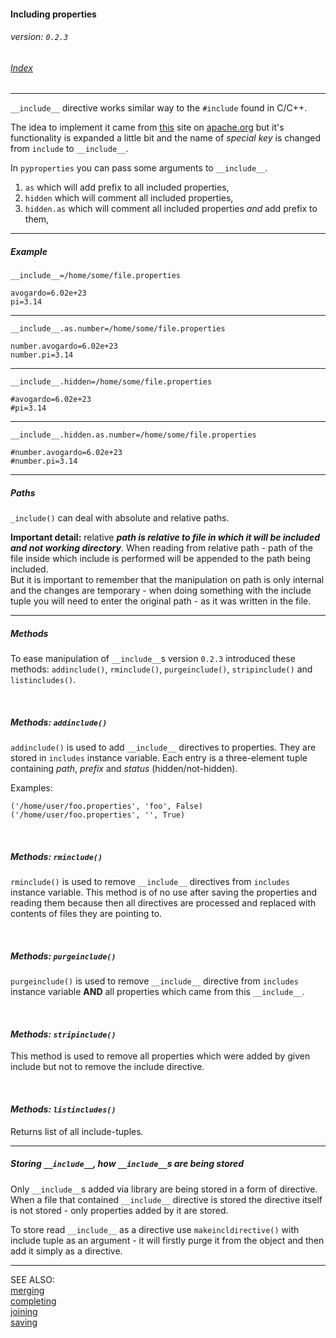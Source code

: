 #### Including properties
###### _version: `0.2.3`_

###### [Index](index.mdown)
----

`__include__` directive works similar way to the `#include` found in C/C++. 

The idea to implement it came from [this](http://commons.apache.org/configuration/howto_properties.html) site on [apache.org](http://apache.org) but 
it's functionality is expanded a little bit and the name of _special key_ is changed from `include` to `__include__`.


In `pyproperties` you can pass some arguments to `__include__`.  


1.  `as` which will add prefix to all included properties,
2.  `hidden` which will comment all included properties,
3.  `hidden.as` which will comment all included properties _and_ add prefix to them,


----


##### Example

    __include__=/home/some/file.properties
    
    avogardo=6.02e+23
    pi=3.14


----


    __include__.as.number=/home/some/file.properties
    
    number.avogardo=6.02e+23
    number.pi=3.14


----


    __include__.hidden=/home/some/file.properties
    
    #avogardo=6.02e+23
    #pi=3.14


----


    __include__.hidden.as.number=/home/some/file.properties
    
    #number.avogardo=6.02e+23
    #number.pi=3.14


----


##### Paths

`_include()` can deal with absolute and relative paths.  

__Important detail:__ relative ***path is relative to file in which it will be included and not working directory***. 
When reading from relative path - path of the file inside which include is performed will be appended to the path being included.  
But it is important to remember that the manipulation on path is only internal and the changes are temporary - 
when doing something with the include tuple you will need to enter the original path - as it was written in the file.


----

##### Methods

To ease manipulation of `__include__`s version `0.2.3` introduced these methods: 
`addinclude()`, `rminclude()`, `purgeinclude()`, `stripinclude()` and `listincludes()`.


&nbsp;

##### _Methods: `addinclude()`_

`addinclude()` is used to add `__include__` directives to properties. They are stored in `includes` instance variable. 
Each entry is a three-element tuple containing _path_, _prefix_ and _status_ (hidden/not-hidden).  

Examples:

    ('/home/user/foo.properties', 'foo', False)
    ('/home/user/foo.properties', '', True)


&nbsp;

##### _Methods: `rminclude()`_

`rminclude()` is used to remove `__include__` directives from `includes` instance variable. 
This method is of no use after saving the properties and reading them because then all directives are processed and 
replaced with contents of files they are pointing to.


&nbsp;

##### _Methods: `purgeinclude()`_

`purgeinclude()` is used to remove `__include__` directive from `includes` instance variable **AND** 
all properties which came from this `__include__`.  


&nbsp;

#### _Methods: `stripinclude()`_ 

This method is used to remove all properties which were added by given include but not to remove the include directive.  


&nbsp;

#### _Methods: `listincludes()`_ 

Returns list of all include-tuples.

----

##### Storing `__include__`, how `__include__`s are being stored

Only `__include__`s added via library are being stored in a form of directive.  
When a file that contained `__include__` directive is stored the directive itself is not stored - only properties added by it are stored.  

To store read `__include__` as a directive use `makeincldirective()` with include tuple as an argument - it will firstly purge it from the object and 
then add it simply as a directive.

----

SEE ALSO:  
[merging](merging.mdown)  
[completing](completing.mdown)  
[joining](joining.mdown)  
[saving](saving.mdown)